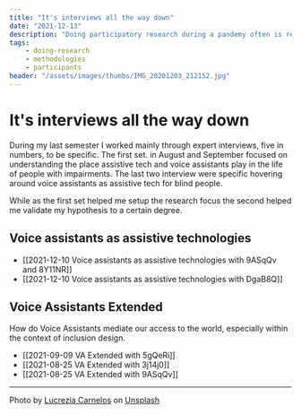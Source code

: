 ```yaml
---
title: "It's interviews all the way down"
date: "2021-12-13"
description: "Doing participatory research during a pandemy often is reduced to a minimum. I was able to work around the limitations with a handfull of expert interviews."
tags:
    - doing-research
    - methodologies
    - participants
header: "/assets/images/thumbs/IMG_20201203_212152.jpg"
---
```


# It's interviews all the way down
During my last semester I worked mainly through expert interviews, five in numbers, to be specific. The first set. in August and September focused on understanding the place assistive tech and voice assistants play in the life of people with impairments. The last two interview were specific hovering around voice assistants as assistive tech for blind people.

While as the first set helped me setup the research focus the second helped me validate my hypothesis to a certain degree.

## Voice assistants as assistive technologies

- [[2021-12-10 Voice assistants as assistive technologies with 9ASqQv and 8Y11NR]]
- [[2021-12-10 Voice assistants as assistive technologies  with DgaB8Q]]

## Voice Assistants Extended

How do Voice Assistants mediate our access to the world, especially within the context of inclusion design.

- [[2021-09-09 VA Extended with 5gQeRi]]
- [[2021-08-25 VA Extended with 3j14j0]]
- [[2021-08-25 VA Extended with 9ASqQv]]

---

Photo by <a href="https://unsplash.com/@ciabattespugnose?utm_source=unsplash&utm_medium=referral&utm_content=creditCopyText">Lucrezia Carnelos</a> on <a href="https://unsplash.com/s/photos/carp?utm_source=unsplash&utm_medium=referral&utm_content=creditCopyText">Unsplash</a>
  